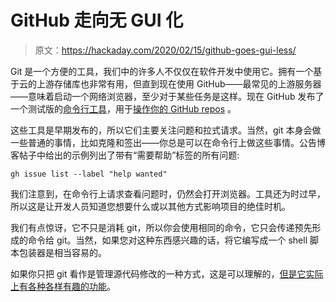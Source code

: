 # GitHub 走向无 GUI 化

> 原文：<https://hackaday.com/2020/02/15/github-goes-gui-less/>

Git 是一个方便的工具，我们中的许多人不仅仅在软件开发中使用它。拥有一个基于云的上游存储库也非常有用，但直到现在使用 GitHub——最常见的上游服务器——意味着启动一个网络浏览器，至少对于某些任务是这样。现在 GitHub 发布了一个测试版的[命令行工具](https://github.blog/2020-02-12-supercharge-your-command-line-experience-github-cli-is-now-in-beta/)，用于[操作你的 GitHub repos](https://cli.github.com/) 。

这些工具是早期发布的，所以它们主要关注问题和拉式请求。当然，git 本身会做一些普通的事情，比如克隆和签出——你总是可以在命令行上做这些事情。公告博客帖子中给出的示例列出了带有“需要帮助”标签的所有问题:

```
gh issue list --label "help wanted"
```

我们注意到，在命令行上请求查看问题时，仍然会打开浏览器。工具还为时过早，所以这是让开发人员知道您想要什么或以其他方式影响项目的绝佳时机。

我们有点惊讶，它不只是消耗 git，所以你会使用相同的命令，它只会传递预先形成的命令给 git。当然，如果您对这种东西感兴趣的话，将它编写成一个 shell 脚本包装器是相当容易的。

如果你只把 git 看作是管理源代码修改的一种方式，这是可以理解的，[但是它实际上有各种各样有趣的功能](https://hackaday.com/2017/05/23/stupid-git-tricks/)。